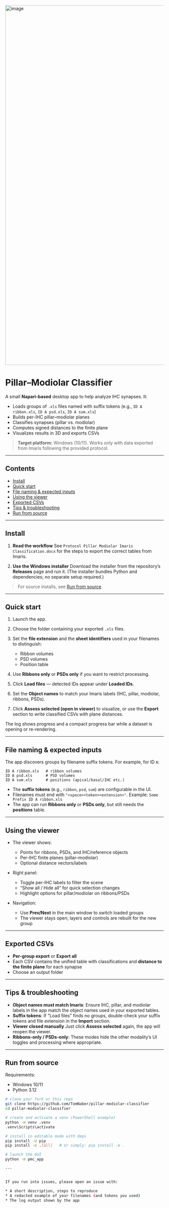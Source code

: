 <img width="1824" height="1143" alt="image" src="https://github.com/user-attachments/assets/1cb0b600-c8b3-41d1-82ca-275e69b6eb8a" />


# Pillar–Modiolar Classifier

A small **Napari-based** desktop app to help analyze IHC synapses. It:

* Loads groups of `.xls` files named with suffix tokens (e.g., `ID A ribbon.xls`, `ID A psd.xls`, `ID A sum.xls`)
* Builds per-IHC pillar–modiolar planes
* Classifies synapses (pillar vs. modiolar)
* Computes signed distances to the finite plane
* Visualizes results in 3D and exports CSVs

> **Target platform:** Windows (10/11).
> Works only with data exported from Imaris following the provided protocol.

---

## Contents

* [Install](#install)
* [Quick start](#quick-start)
* [File naming & expected inputs](#file-naming--expected-inputs)
* [Using the viewer](#using-the-viewer)
* [Exported CSVs](#exported-csvs)
* [Tips & troubleshooting](#tips--troubleshooting)
* [Run from source](#run-from-source)

---

## Install

1. **Read the workflow**
   See `Protocol Pillar Modiolar Imaris Classification.docx` for the steps to export the correct tables from Imaris.

2. **Use the Windows installer**
   Download the installer from the repository’s **Releases** page and run it.
   (The installer bundles Python and dependencies; no separate setup required.)

> For source installs, see [Run from source](#run-from-source).

---

## Quick start

1. Launch the app.
2. Choose the folder containing your exported `.xls` files.
3. Set the **file extension** and the **sheet identifiers** used in your filenames to distinguish:

   * Ribbon volumes
   * PSD volumes
   * Position table
4. Use **Ribbons only** or **PSDs only** if you want to restrict processing.
5. Click **Load files** — detected IDs appear under **Loaded IDs**.
6. Set the **Object names** to match your Imaris labels (IHC, pillar, modiolar, ribbons, PSDs).
7. Click **Assess selected (open in viewer)** to visualize, or use the **Export** section to write classified CSVs with plane distances.

The log shows progress and a compact progress bar while a dataset is opening or re-rendering.

---

## File naming & expected inputs

The app discovers groups by filename suffix tokens. For example, for ID `A`:

```
ID A ribbon.xls   # ribbon volumes
ID A psd.xls      # PSD volumes
ID A sum.xls      # positions (apical/basal/IHC etc.)
```

* The **suffix tokens** (e.g., `ribbon`, `psd`, `sum`) are configurable in the UI.
* Filenames must end with `"<space><token><extension>"`.
  Example: `Some Prefix ID A ribbon.xls`
* The app can run **Ribbons only** or **PSDs only**, but still needs the **positions** table.

---

## Using the viewer

* The viewer shows:

  * Points for ribbons, PSDs, and IHC/reference objects
  * Per-IHC finite planes (pillar–modiolar)
  * Optional distance vectors/labels
* Right panel:

  * Toggle per-IHC labels to filter the scene
  * “Show all / Hide all” for quick selection changes
  * Highlight options for pillar/modiolar on ribbons/PSDs
* Navigation:

  * Use **Prev/Next** in the main window to switch loaded groups
  * The viewer stays open; layers and controls are rebuilt for the new group

---

## Exported CSVs

* **Per-group export** or **Export all**
* Each CSV contains the unified table with classifications and **distance to the finite plane** for each synapse
* Choose an output folder

---

## Tips & troubleshooting

* **Object names must match Imaris**: Ensure IHC, pillar, and modiolar labels in the app match the object names used in your exported tables.
* **Suffix tokens**: If “Load files” finds no groups, double-check your suffix tokens and file extension in the **Import** section.
* **Viewer closed manually** Just click **Assess selected** again, the app will reopen the viewer.
* **Ribbons-only / PSDs-only**: These modes hide the other modality’s UI toggles and processing where appropriate.

---

## Run from source

Requirements:

* Windows 10/11
* Python 3.12

```bash
# clone your fork or this repo
git clone https://github.com/TomNaber/pillar-modiolar-classifier
cd pillar-modiolar-classifier

# create and activate a venv (PowerShell example)
python -m venv .venv
.venv\Scripts\activate

# install in editable mode with deps
pip install -U pip
pip install -e .[all]   # or simply: pip install -e .

# launch the GUI
python -m pmc_app

---


If you run into issues, please open an issue with:

* A short description, steps to reproduce
* A redacted example of your filenames (and tokens you used)
* The log output shown by the app
